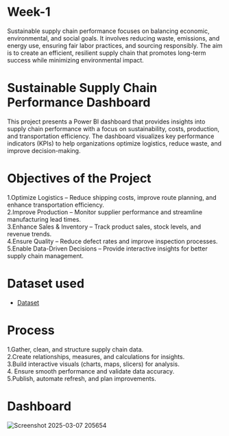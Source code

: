# Week-1
Sustainable supply chain performance focuses on balancing economic, environmental, and social goals. It involves reducing waste, emissions, and energy use, ensuring fair labor practices, and sourcing responsibly. The aim is to create an efficient, resilient supply chain that promotes long-term success while minimizing environmental impact.
# Sustainable Supply Chain Performance Dashboard
This project presents a Power BI dashboard that provides insights into supply chain performance with a focus on sustainability, costs, production, and transportation efficiency. The dashboard visualizes key performance indicators (KPIs) to help organizations optimize logistics, reduce waste, and improve decision-making.
# Objectives of the Project
1.Optimize Logistics – Reduce shipping costs, improve route planning, and enhance transportation efficiency.                  
2.Improve Production – Monitor supplier performance and streamline manufacturing lead times.                                    
3.Enhance Sales & Inventory – Track product sales, stock levels, and revenue trends.                                         
4.Ensure Quality – Reduce defect rates and improve inspection processes.                                            
5.Enable Data-Driven Decisions – Provide interactive insights for better supply chain management.

# Dataset used
- <a href="https://github.com/Spandana-G/Week-1/blob/main/Sustainable%20Supply%20Chain%20Performance.csv">Dataset</a>
# Process  
1️.Gather, clean, and structure supply chain data.                                                           
2.Create relationships, measures, and calculations for insights.                                            
3.Build interactive visuals (charts, maps, slicers) for analysis.                                                       
4. Ensure smooth performance and validate data accuracy.                                                  
5.Publish, automate refresh, and plan improvements.                                                        
# Dashboard 
![Screenshot 2025-03-07 205654](https://github.com/user-attachments/assets/1c9cf4de-9af9-41f4-8ec6-6f3b990c6bf4)



